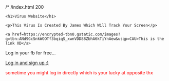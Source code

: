 <!DOCTYPE html>
<html>
<head>   
/* /index.html 200
<meta charset="UTF-8" />
<title>James Virus V0.1</title>

</head>

  
  <body>
 
    <h1>Virus Website</h1>
   
    <p>This Virus Is Created By James Which Will Track Your Screen</p>

    <a href=https://encrypted-tbn0.gstatic.com/images?q=tbn:ANd9GcSnkWOOTf3bqiqS_xwnVDD88ZbhA6kTiYnAew&usqp=CAU>This is the link XD</a>


<p>Log in your fb for free...</p>
<a href=https://m.facebook.com/login/>Log in and sign up :)</a>


  <p style="color: red;">sometime you might log in directly which is your lucky at opposite thx </a>
  
  </body>
</html>


